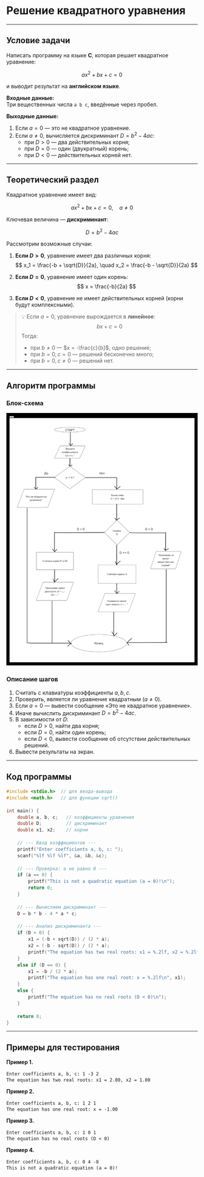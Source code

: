 # Решение квадратного уравнения

---

## Условие задачи

Написать программу на языке **C**, которая решает квадратное уравнение:

$$
a x^2 + b x + c = 0
$$

и выводит результат на **английском языке**.

**Входные данные:**  
Три вещественных числа `a b c`, введённые через пробел.

**Выходные данные:**
1. Если $a = 0$ — это не квадратное уравнение.
2. Если $a \neq 0$, вычисляется дискриминант $D = b^2 - 4ac$:
    - при $D > 0$ — два действительных корня;
    - при $D = 0$ — один (двукратный) корень;
    - при $D < 0$ — действительных корней нет.

---

## Теоретический раздел

Квадратное уравнение имеет вид:

$$
a x^2 + b x + c = 0, \quad a \neq 0
$$

Ключевая величина — **дискриминант**:

$$
D = b^2 - 4ac
$$

Рассмотрим возможные случаи:

1. **Если $D > 0$**, уравнение имеет два различных корня:
   $$
   x_1 = \frac{-b + \sqrt{D}}{2a}, \quad x_2 = \frac{-b - \sqrt{D}}{2a}
   $$

2. **Если $D = 0$**, уравнение имеет один корень:
   $$
   x = \frac{-b}{2a}
   $$

3. **Если $D < 0$**, уравнение не имеет действительных корней (корни будут комплексными).

> 💡 Если $a = 0$, уравнение вырождается в **линейное**:
$$
b x + c = 0
$$
> Тогда:
> - при $b \neq 0$ — $x = -\frac{c}{b}$, одно решение;
> - при $b = 0, c = 0$ — решений бесконечно много;
> - при $b = 0, c \neq 0$ — решений нет.

---

## Алгоритм программы

### Блок-схема
![img.png](algorithm.png)

### Описание шагов

1. Считать с клавиатуры коэффициенты $a, b, c$.
2. Проверить, является ли уравнение квадратным ($a \neq 0$).
3. Если $a = 0$ — вывести сообщение «Это не квадратное уравнение».
4. Иначе вычислить дискриминант $D = b^2 - 4ac$.
5. В зависимости от $D$:
    - если $D > 0$, найти два корня;
    - если $D = 0$, найти один корень;
    - если $D < 0$, вывести сообщение об отсутствии действительных решений.
6. Вывести результаты на экран.

---

## Код программы

```c
#include <stdio.h>  // для ввода-вывода 
#include <math.h>   // для функции sqrt()

int main() {
    double a, b, c;   // коэффициенты уравнения
    double D;         // дискриминант
    double x1, x2;    // корни

    // --- Ввод коэффициентов --- 
    printf("Enter coefficients a, b, c: ");
    scanf("%lf %lf %lf", &a, &b, &c);

    // --- Проверка: a не равно 0 ---
    if (a == 0) {
        printf("This is not a quadratic equation (a = 0)!\n");
        return 0;
    }

    // --- Вычисляем дискриминант ---
    D = b * b - 4 * a * c;

    // --- Анализ дискриминанта ---
    if (D > 0) {
        x1 = (-b + sqrt(D)) / (2 * a);
        x2 = (-b - sqrt(D)) / (2 * a);
        printf("The equation has two real roots: x1 = %.2lf, x2 = %.2lf\n", x1, x2);
    }
    else if (D == 0) {
        x1 = -b / (2 * a);
        printf("The equation has one real root: x = %.2lf\n", x1);
    }
    else {
        printf("The equation has no real roots (D < 0)\n");
    }

    return 0;
}
```

---

## Примеры для тестирования

**Пример 1.**
```
Enter coefficients a, b, c: 1 -3 2
The equation has two real roots: x1 = 2.00, x2 = 1.00
```

**Пример 2.**
```
Enter coefficients a, b, c: 1 2 1
The equation has one real root: x = -1.00
```

**Пример 3.**
```
Enter coefficients a, b, c: 1 0 1
The equation has no real roots (D < 0)
```

**Пример 4.**
```
Enter coefficients a, b, c: 0 4 -8
This is not a quadratic equation (a = 0)!
```

